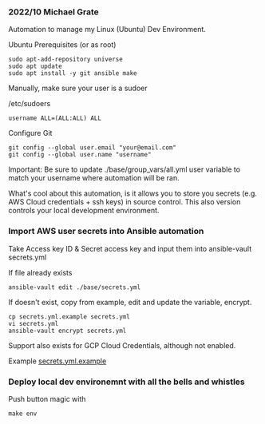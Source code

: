 ### 2022/10 Michael Grate 

Automation to manage my Linux (Ubuntu) Dev Environment.

Ubuntu Prerequisites (or as root)
```
sudo apt-add-repository universe
sudo apt update
sudo apt install -y git ansible make
```

Manually, make sure your user is a sudoer

/etc/sudoers
```
username ALL=(ALL:ALL) ALL
```

Configure Git
```
git config --global user.email "your@email.com"
git config --global user.name "username"
```

Important: Be sure to update ./base/group_vars/all.yml user variable to match your username where automation will be ran.

What's cool about this automation, is it allows you to store you secrets (e.g. AWS Cloud credentials + ssh keys) in source control. This also version controls your local development environment.

### Import AWS user secrets into Ansible automation

Take Access key ID & Secret access key and input them into ansible-vault secrets.yml

If file already exists
```
ansible-vault edit ./base/secrets.yml
```

If doesn't exist, copy from example, edit and update the variable, encrypt.
```
cp secrets.yml.example secrets.yml
vi secrets.yml
ansible-vault encrypt secrets.yml
```

Support also exists for GCP Cloud Credentials, although not enabled.

Example
[secrets.yml.example](./secrets.yml.example)

### Deploy local dev environemnt with all the bells and whistles

Push button magic with
```
make env
```

